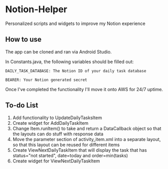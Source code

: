 # Notion-Helper
Personalized scripts and widgets to improve my Notion experience

## How to use
The app can be cloned and ran via Android Studio.

In Constants.java, the following variables should be filled out:
  
    DAILY_TASK_DATABASE: The Notion ID of your daily task database
  
    BEARER: Your Notion generated secret
  
Once I've completed the functionality I'll move it onto AWS for 24/7 uptime.

## To-do List
1. Add functionality to UpdateDailyTasksItem
2. Create widget for AddDailyTaskItem
3. Change Item.runItem() to take and return a DataCallback object so that the layouts can do stuff with response data
4. Move the parameter section of activity_item.xml into a separate layout, so that this layout can be reused for different items
5. Create ViewNextDailyTaskItem that will display the task that has status="not started", date=today and order=min(tasks)
6. Create widget for ViewNextDailyTaskItem
